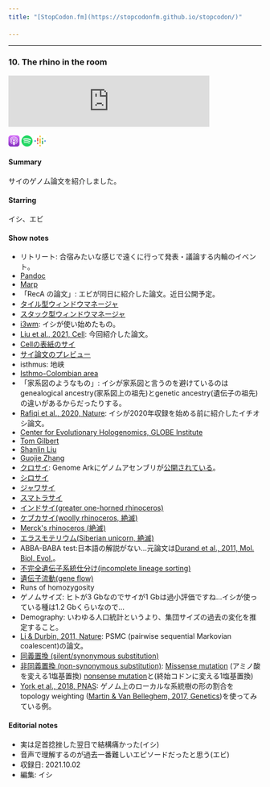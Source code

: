 ```yaml
---
title: "[StopCodon.fm](https://stopcodonfm.github.io/stopcodon/)"

---
```

-------
### 10. The rhino in the room

<iframe src="https://anchor.fm/stopcodon/embed/episodes/10--The-rhino-in-the-room-e1afre3" height="102px" width="400px" frameborder="0" scrolling="no"></iframe>

[<img src="https://raw.githubusercontent.com/StopCodonfm/stopcodon/main/logos/apple-podcasts.png" width="22px">](https://podcasts.apple.com/jp/podcast/10-the-rhino-in-the-room/id1572672009?i=1000542370343)
[<img src="https://raw.githubusercontent.com/StopCodonfm/stopcodon/main/logos/spotify.png" width="22px">](https://open.spotify.com/episode/3rXOu12wV5AJyCswiSFvdY)
[<img src="https://raw.githubusercontent.com/StopCodonfm/stopcodon/main/logos/google-podcasts.png" width="22px">](https://podcasts.google.com/feed/aHR0cHM6Ly9hbmNob3IuZm0vcy81YjY0MGVhMC9wb2RjYXN0L3Jzcw/episode/OTUyNGNmMTItOWY0MC00YmQzLWFmMDItNTI4NzMzMGNmNzk5?sa=X&ved=0CAUQkfYCahcKEwj4rejW8KT1AhUAAAAAHQAAAAAQAQ)



#### Summary
サイのゲノム論文を紹介しました。


#### Starring
イシ、エビ

#### Show notes

+ リトリート: 合宿みたいな感じで遠くに行って発表・議論する内輪のイベント。
+ [Pandoc](https://pandoc.org/)
+ [Marp](https://marp.app/)
+ 「RecA の論文」: エビが同日に紹介した論文。近日公開予定。
+ [タイル型ウィンドウマネージャ](https://ja.wikipedia.org/wiki/%E3%82%BF%E3%82%A4%E3%83%AB%E5%9E%8B%E3%82%A6%E3%82%A3%E3%83%B3%E3%83%89%E3%82%A6%E3%83%9E%E3%83%8D%E3%83%BC%E3%82%B8%E3%83%A3)
+ [スタック型ウィンドウマネージャ](https://ja.wikipedia.org/wiki/%E3%82%B9%E3%82%BF%E3%83%83%E3%82%AF%E5%9E%8B%E3%82%A6%E3%82%A3%E3%83%B3%E3%83%89%E3%82%A6%E3%83%9E%E3%83%8D%E3%83%BC%E3%82%B8%E3%83%A3)
+ [i3wm](https://i3wm.org/): イシが使い始めたもの。
+ [Liu et al., 2021, Cell](https://www.sciencedirect.com/science/article/pii/S0092867421008916): 今回紹介した論文。
+ [Cellの表紙のサイ](https://www.sciencedirect.com/journal/cell/vol/184/issue/19)
+ [サイ論文のプレビュー](https://www.sciencedirect.com/science/article/abs/pii/S009286742101000X)
+ isthmus: 地峡
+ [Isthmo-Colombian area](https://en.wikipedia.org/wiki/Isthmo-Colombian_Area)
+ 「家系図のようなもの」: イシが家系図と言うのを避けているのはgenealogical ancestry(家系図上の祖先)とgenetic ancestry(遺伝子の祖先)の違いがあるからだったりする。
+ [Rafiqi et al., 2020, Nature](https://www.nature.com/articles/s41586-020-2653-6): イシが2020年収録を始める前に紹介したイチオシ論文。
+ [Center for Evolutionary Hologenomics, GLOBE Institute](https://ceh.ku.dk/)
+ [Tom Gilbert](https://globe.ku.dk/research/evogenomics/gilbert-group/)
+ [Shanlin Liu](https://www.zhouxinlab.com/liushanlin)
+ [Guojie Zhang](http://zhanggjlab.org/)
+ [クロサイ](https://ja.wikipedia.org/wiki/%E3%82%AF%E3%83%AD%E3%82%B5%E3%82%A4): Genome Arkにゲノムアセンブリが[公開されている](https://vgp.github.io/genomeark/Diceros_bicornis/)。
+ [シロサイ](https://ja.wikipedia.org/wiki/%E3%82%B7%E3%83%AD%E3%82%B5%E3%82%A4)
+ [ジャワサイ](https://ja.wikipedia.org/wiki/%E3%82%B8%E3%83%A3%E3%83%AF%E3%82%B5%E3%82%A4)
+ [スマトラサイ](https://ja.wikipedia.org/wiki/%E3%82%B9%E3%83%9E%E3%83%88%E3%83%A9%E3%82%B5%E3%82%A4)
+ [インドサイ(greater one-horned rhinoceros)](https://ja.wikipedia.org/wiki/%E3%82%A4%E3%83%B3%E3%83%89%E3%82%B5%E3%82%A4)
+ [ケブカサイ(woolly rhinoceros, 絶滅)](https://ja.wikipedia.org/wiki/%E3%82%B1%E3%83%96%E3%82%AB%E3%82%B5%E3%82%A4)
+ [Merck's rhinoceros (絶滅)](https://en.wikipedia.org/wiki/Merck%27s_rhinoceros)
+ [エラスモテリウム(Siberian unicorn, 絶滅)](https://ja.wikipedia.org/wiki/%E3%82%A8%E3%83%A9%E3%82%B9%E3%83%A2%E3%83%86%E3%83%AA%E3%82%A6%E3%83%A0)
+ ABBA-BABA test:日本語の解説がない…元論文は[Durand et al., 2011, Mol. Biol. Evol.](https://academic.oup.com/mbe/article/28/8/2239/1052492)。
+ [不完全遺伝子系統仕分け(incomplete lineage sorting)](https://ja.wikipedia.org/wiki/%E4%B8%8D%E5%AE%8C%E5%85%A8%E9%81%BA%E4%BC%9D%E5%AD%90%E7%B3%BB%E7%B5%B1%E4%BB%95%E5%88%86%E3%81%91)
+ [遺伝子流動(gene flow)](https://ja.wikipedia.org/wiki/%E9%81%BA%E4%BC%9D%E5%AD%90%E6%B5%81%E5%8B%95)
+ Runs of homozygosity
+ ゲノムサイズ: ヒトが3 Gbなのでサイが1 Gbは過小評価ですね…イシが使っている種は1.2 Gbくらいなので...
+ Demography: いわゆる人口統計というより、集団サイズの過去の変化を推定すること。
+ [Li & Durbin, 2011, Nature](https://www.nature.com/articles/nature10231): PSMC (pairwise sequential Markovian coalescent)の論文。
+ [同義置換 (silent/synonymous substitution)](https://en.wikipedia.org/wiki/Synonymous_substitution)
+ [非同義置換 (non-synonymous substitution)](https://en.wikipedia.org/wiki/Nonsynonymous_substitution): [Missense mutation](https://en.wikipedia.org/wiki/Missense_mutation) (アミノ酸を変える1塩基置換) [nonsense mutation](https://en.wikipedia.org/wiki/Nonsense_mutation)と(終始コドンに変える1塩基置換) 
+ [York et al., 2018, PNAS](https://www.pnas.org/content/115/47/E11081): ゲノム上のローカルな系統樹の形の割合をtopology weighting ([Martin & Van Belleghem, 2017, Genetics](https://academic.oup.com/genetics/article/206/1/429/6064218))を使ってみている例。

#### Editorial notes
- 実は足首捻挫した翌日で結構痛かった(イシ)
- 音声で理解するのが過去一番難しいエピソードだったと思う(エビ)
- 収録日: 2021.10.02
- 編集: イシ
